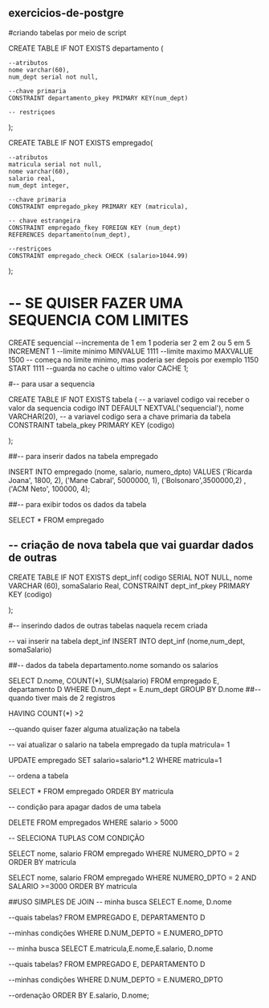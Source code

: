 ## exercicios-de-postgre
#criando tabelas por meio de script

CREATE TABLE IF NOT EXISTS departamento (

	--atributos
	nome varchar(60),
	num_dept serial not null,
	
	--chave primaria
	CONSTRAINT departamento_pkey PRIMARY KEY(num_dept)
	
	-- restriçoes
	

);

CREATE TABLE IF NOT EXISTS empregado(
	
	--atributos
	matricula serial not null,
	nome varchar(60),
	salario real,
	num_dept integer,
	
	--chave primaria
	CONSTRAINT empregado_pkey PRIMARY KEY (matricula),
	
	-- chave estrangeira
	CONSTRAINT empregado_fkey FOREIGN KEY (num_dept)
	REFERENCES departamento(num_dept),
	
	--restriçoes
	CONSTRAINT empregado_check CHECK (salario>1044.99)

);


# -- SE QUISER FAZER UMA SEQUENCIA COM LIMITES

CREATE sequencial
--incrementa de 1 em 1 poderia ser 2 em 2 ou 5 em 5
INCREMENT 1
--limite minimo
MINVALUE 1111
--limite maximo
MAXVALUE 1500
-- começa no limite minimo, mas poderia ser depois por exemplo 1150
START 1111
--guarda no cache o ultimo valor
CACHE 1;

#-- para usar a sequencia

CREATE TABLE IF NOT EXISTS tabela (
-- a variavel codigo vai receber o valor da sequencia
codigo INT DEFAULT NEXTVAL('sequencial'),
nome VARCHAR(20),
-- a variavel codigo sera a chave primaria da tabela
CONSTRAINT tabela_pkey PRIMARY KEY (codigo)

);

##-- para inserir dados na tabela empregado

INSERT INTO empregado (nome, salario, numero_dpto)
VALUES ('Ricarda Joana', 1800, 2), ('Mane Cabral', 5000000, 1), ('Bolsonaro',3500000,2)
,('ACM Neto', 100000, 4);
 
 ##-- para exibir todos os dados da tabela
 
 SELECT * FROM empregado
 
## -- criação de nova tabela que vai guardar dados de outras
 
 CREATE TABLE IF NOT EXISTS dept_inf(
	codigo SERIAL NOT NULL,
	nome VARCHAR (60),
	somaSalario Real,
	CONSTRAINT dept_inf_pkey PRIMARY KEY (codigo)

);

#-- inserindo dados de outras tabelas naquela recem criada

-- vai inserir na tabela dept_inf
INSERT INTO dept_inf (nome,num_dept, somaSalario)

##-- dados da tabela departamento.nome  somando os salarios

SELECT D.nome, COUNT(*), SUM(salario) FROM empregado E,
departamento D WHERE D.num_dept = E.num_dept GROUP BY D.nome
##-- quando tiver mais de 2 registros

HAVING COUNT(*) >2

--quando quiser fazer alguma atualização na tabela

-- vai atualizar o salario na tabela empregado da tupla matricula= 1

UPDATE empregado SET salario=salario*1.2 WHERE matricula=1

-- ordena a tabela

SELECT * FROM empregado ORDER BY matricula

-- condição para apagar dados de uma tabela

DELETE FROM empregados WHERE salario > 5000

-- SELECIONA TUPLAS COM CONDIÇÃO

SELECT nome, salario FROM empregado 
WHERE NUMERO_DPTO = 2 ORDER BY matricula

SELECT nome, salario FROM empregado 
WHERE NUMERO_DPTO = 2 AND SALARIO >=3000 ORDER BY matricula


##USO SIMPLES DE JOIN
-- minha busca 
SELECT E.nome, D.nome

--quais tabelas?
FROM EMPREGADO E, DEPARTAMENTO D

--minhas condições
WHERE D.NUM_DEPTO = E.NUMERO_DPTO

-- minha busca 
SELECT E.matricula,E.nome,E.salario, D.nome

--quais tabelas?
FROM EMPREGADO E, DEPARTAMENTO D

--minhas condições
WHERE D.NUM_DEPTO = E.NUMERO_DPTO

--ordenação
ORDER BY E.salario, D.nome;
